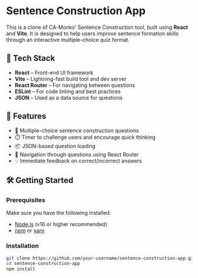 # Sentence Construction App

This is a clone of CA-Monks' Sentence Construction tool, built using **React** and **Vite**. It is designed to help users improve sentence formation skills through an interactive multiple-choice quiz format.

## 🔧 Tech Stack

- **React** – Front-end UI framework
- **Vite** – Lightning-fast build tool and dev server
- **React Router** – For navigating between questions
- **ESLint** – For code linting and best practices
- **JSON** – Used as a data source for questions

## 🚀 Features

- 🧠 Multiple-choice sentence construction questions  
- ⏱️ Timer to challenge users and encourage quick thinking  
- 📦 JSON-based question loading  
- 🚥 Navigation through questions using React Router  
- 💡 Immediate feedback on correct/incorrect answers

## 🛠️ Getting Started

### Prerequisites

Make sure you have the following installed:

- [Node.js](https://nodejs.org/) (v16 or higher recommended)
- [npm](https://www.npmjs.com/) or [yarn](https://yarnpkg.com/)

### Installation

```bash
git clone https://github.com/your-username/sentence-construction-app.git
cd sentence-construction-app
npm install
